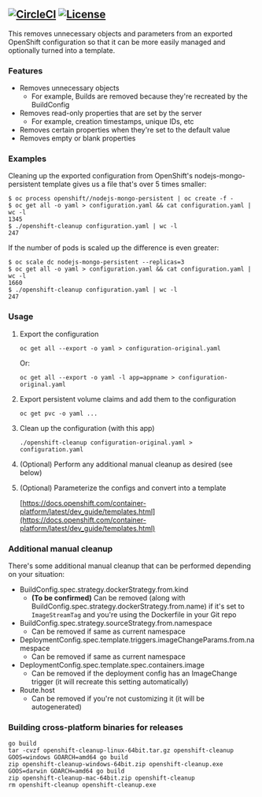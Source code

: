 [![CircleCI](https://circleci.com/gh/bmaupin/openshift-cleanup.svg?style=shield)](https://circleci.com/gh/bmaupin/openshift-cleanup)
[![License](https://img.shields.io/badge/license-Apache_2-blue.svg)](https://github.com/bmaupin/openshift-cleanup/blob/master/LICENSE)
---

This removes unnecessary objects and parameters from an exported OpenShift configuration so that it can be more easily
managed and optionally turned into a template.


### Features

- Removes unnecessary objects
    - For example, Builds are removed because they're recreated by the BuildConfig
- Removes read-only properties that are set by the server
    - For example, creation timestamps, unique IDs, etc
- Removes certain properties when they're set to the default value
- Removes empty or blank properties


### Examples

Cleaning up the exported configuration from OpenShift's nodejs-mongo-persistent template gives us a file that's over 5 times smaller:

```
$ oc process openshift//nodejs-mongo-persistent | oc create -f -
$ oc get all -o yaml > configuration.yaml && cat configuration.yaml | wc -l
1345
$ ./openshift-cleanup configuration.yaml | wc -l
247
```

If the number of pods is scaled up the difference is even greater:

```
$ oc scale dc nodejs-mongo-persistent --replicas=3
$ oc get all -o yaml > configuration.yaml && cat configuration.yaml | wc -l
1660
$ ./openshift-cleanup configuration.yaml | wc -l
247
```


### Usage

1. Export the configuration

    ```
    oc get all --export -o yaml > configuration-original.yaml
    ```

    Or:
    ```
    oc get all --export -o yaml -l app=appname > configuration-original.yaml
    ```

1. Export persistent volume claims and add them to the configuration

    ```
    oc get pvc -o yaml ...
    ```

1. Clean up the configuration (with this app)

    ```
    ./openshift-cleanup configuration-original.yaml > configuration.yaml
    ```

1. (Optional) Perform any additional manual cleanup as desired (see below)

1. (Optional) Parameterize the configs and convert into a template

    [https://docs.openshift.com/container-platform/latest/dev_guide/templates.html](https://docs.openshift.com/container-platform/latest/dev_guide/templates.html)


### Additional manual cleanup

There's some additional manual cleanup that can be performed depending on your situation:

- BuildConfig.spec.strategy.dockerStrategy.from.kind
    - **(To be confirmed)** Can be removed (along with BuildConfig.spec.strategy.dockerStrategy.from.name)
    if it's set to `ImageStreamTag` and you're using the Dockerfile in your Git repo
- BuildConfig.spec.strategy.sourceStrategy.from.namespace
    - Can be removed if same as current namespace
- DeploymentConfig.spec.template.triggers.imageChangeParams.from.namespace
    - Can be removed if same as current namespace
- DeploymentConfig.spec.template.spec.containers.image
    - Can be removed if the deployment config has an ImageChange trigger (it will recreate this setting automatically)
- Route.host
    - Can be removed if you're not customizing it (it will be autogenerated)


### Building cross-platform binaries for releases

```
go build
tar -cvzf openshift-cleanup-linux-64bit.tar.gz openshift-cleanup
GOOS=windows GOARCH=amd64 go build
zip openshift-cleanup-windows-64bit.zip openshift-cleanup.exe
GOOS=darwin GOARCH=amd64 go build
zip openshift-cleanup-mac-64bit.zip openshift-cleanup
rm openshift-cleanup openshift-cleanup.exe
```
